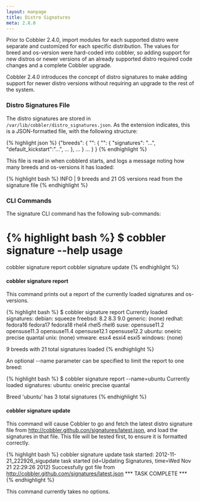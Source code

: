 ```yaml
---
layout: manpage
title: Distro Signatures
meta: 2.8.0
---
```


Prior to Cobbler 2.4.0, import modules for each supported distro were separate and customized for each specific distribution. The values for breed and os-version were hard-coded into cobbler, so adding support for new distros or newer versions of an already supported distro required code changes and a complete Cobbler upgrade.

Cobbler 2.4.0 introduces the concept of distro signatures to make adding support for newer distro versions without requiring an upgrade to the rest of the system.

### Distro Signatures File

The distro signatures are stored in `/var/lib/cobbler/distro_signatures.json`. As the extension indicates, this is a JSON-formatted file, with the following structure:

{% highlight json %}
{"breeds":
 {
  "<breed-name>": {
   "<os-version1>": {
    "signatures": "...",
    "default_kickstart":"...",
    ...
   },
   ...
  }
  ...
 }
}
{% endhighlight %}

This file is read in when cobblerd starts, and logs a message noting how many breeds and os-versions it has loaded:

{% highlight bash %}
INFO | 9 breeds and 21 OS versions read from the signature file
{% endhighlight %}

### CLI Commands

The signature CLI command has the following sub-commands:

{% highlight bash %}
$ cobbler signature --help
usage
=====
cobbler signature report
cobbler signature update
{% endhighlight %}

#### cobbler signature report

This command prints out a report of the currently loaded signatures and os-versions.

{% highlight bash %}
$ cobbler signature report
Currently loaded signatures:
debian:
	squeeze
freebsd:
	8.2
	8.3
	9.0
generic:
	(none)
redhat:
	fedora16
	fedora17
	fedora18
	rhel4
	rhel5
	rhel6
suse:
	opensuse11.2
	opensuse11.3
	opensuse11.4
	opensuse12.1
	opensuse12.2
ubuntu:
	oneiric
	precise
	quantal
unix:
	(none)
vmware:
	esx4
	esxi4
	esxi5
windows:
	(none)

9 breeds with 21 total signatures loaded
{% endhighlight %}

An optional --name parameter can be specified to limit the report to one breed:

{% highlight bash %}
$ cobbler signature report --name=ubuntu
Currently loaded signatures:
ubuntu:
	oneiric
	precise
	quantal

Breed 'ubuntu' has 3 total signatures
{% endhighlight %}

#### cobbler signature update

This command will cause Cobbler to go and fetch the latest distro signature file from http://cobbler.github.con/signatures/latest.json, and load the signatures in that file. This file will be tested first, to ensure it is formatted correctly.

{% highlight bash %}
cobbler signature update
task started: 2012-11-21_222926_sigupdate
task started (id=Updating Signatures, time=Wed Nov 21 22:29:26 2012)
Successfully got file from http://cobbler.github.com/signatures/latest.json
*** TASK COMPLETE ***
{% endhighlight %}

This command currently takes no options.
